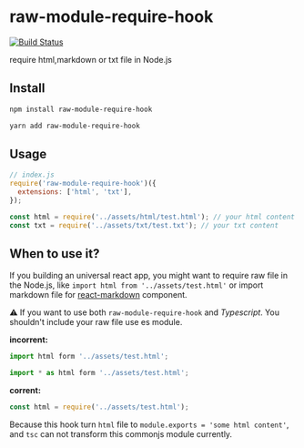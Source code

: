 # raw-module-require-hook

[![Build Status](https://travis-ci.org/MrKou47/raw-module-require-hook.svg?branch=master)](https://travis-ci.org/MrKou47/raw-module-require-hook)

require html,markdown or txt file in Node.js

## Install

```sh
npm install raw-module-require-hook
```

```sh
yarn add raw-module-require-hook
```


## Usage

```js
// index.js
require('raw-module-require-hook')({
  extensions: ['html', 'txt'],
});

const html = require('../assets/html/test.html'); // your html content
const txt = require('../assets/txt/test.txt'); // your txt content
```

## When to use it?

If you building an universal react app, you might want to require raw file in the Node.js, like `import html from '../assets/test.html'` or import markdown file for [react-markdown](https://github.com/rexxars/react-markdown) component.

⚠️ If you want to use both `raw-module-require-hook` and *Typescript*. You shouldn't include your raw file use es module.

**incorrent:**
```ts
import html form '../assets/test.html';

import * as html form '../assets/test.html';
```

**corrent:**
```ts
const html = require('../assets/test.html');
```

Because this hook turn `html` file to `module.exports = 'some html content'`, and `tsc` can not transform this commonjs module currently.
